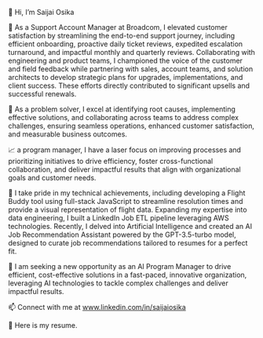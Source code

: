 👋 Hi, I’m Saijai Osika
  
🤝 As a Support Account Manager at Broadcom, I elevated customer satisfaction by streamlining the end-to-end support journey, including efficient onboarding, proactive daily ticket reviews, expedited escalation turnaround, and impactful monthly and quarterly reviews. Collaborating with engineering and product teams, I championed the voice of the customer and field feedback while partnering with sales, account teams, and solution architects to develop strategic plans for upgrades, implementations, and client success. These efforts directly contributed to significant upsells and successful renewals.
  
🌱 As a problem solver, I excel at identifying root causes, implementing effective solutions, and collaborating across teams to address complex challenges, ensuring seamless operations, enhanced customer satisfaction, and measurable business outcomes.
  
📈 a program manager, I have a laser focus on improving processes and prioritizing initiatives to drive efficiency, foster cross-functional collaboration, and deliver impactful results that align with organizational goals and customer needs.
  
💞️ I take pride in my technical achievements, including developing a Flight Buddy tool using full-stack JavaScript to streamline resolution times and provide a visual representation of flight data. Expanding my expertise into data engineering, I built a LinkedIn Job ETL pipeline leveraging AWS technologies. Recently, I delved into Artificial Intelligence and created an AI Job Recommendation Assistant powered by the GPT-3.5-turbo model, designed to curate job recommendations tailored to resumes for a perfect fit.
  
👀 I am seeking a new opportunity as an AI Program Manager to drive efficient, cost-effective solutions in a fast-paced, innovative organization, leveraging AI technologies to tackle complex challenges and deliver impactful results. 
  
📫 Connect with me at www.linkedin.com/in/saijaiosika
  
📄 Here is my resume. 
<!---
sosika/sosika is a ✨ special ✨ repository because its `README.md` (this file) appears on your GitHub profile.
You can click the Preview link to take a look at your changes.
--->

